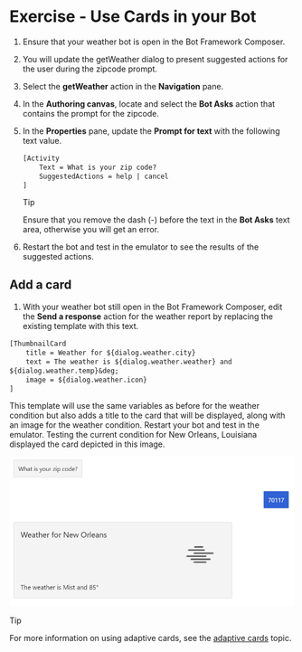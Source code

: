 # Exercise - Use Cards in your Bot

1. Ensure that your weather bot is open in the Bot Framework Composer.
1. You will update the getWeather dialog to present suggested actions for the user during the zipcode prompt.
1. Select the **getWeather** action in the **Navigation** pane.
1. In the **Authoring canvas**, locate and select the **Bot Asks** action that contains the prompt for the zipcode.
1. In the **Properties** pane, update the **Prompt for text** with the following text value.

    ```dos
    [Activity
        Text = What is your zip code?
        SuggestedActions = help | cancel
    ]
    ```

    > [!Tip]
    > Ensure that you remove the dash (-) before the text in the **Bot Asks** text area, otherwise you will get an error.

1. Restart the bot and test in the emulator to see the results of the suggested actions.

## Add a card

1. With your weather bot still open in the Bot Framework Composer, edit the **Send a response** action for the weather report by replacing the existing template with this text.

```dos
[ThumbnailCard
    title = Weather for ${dialog.weather.city}
    text = The weather is ${dialog.weather.weather} and ${dialog.weather.temp}&deg;
    image = ${dialog.weather.icon}
]
```

This template will use the same variables as before for the weather condition but also adds a title to the card that will be displayed, along with an image for the weather condition. Restart your bot and test in the emulator.  Testing the current condition for New Orleans, Louisiana displayed the card depicted in this image.

![Bot card response showing New Orleans name with icon for mist](media/weather-card.png)

>[!Tip]
>For more information on using adaptive cards, see the [adaptive cards](https://docs.microsoft.com/adaptive-cards/getting-started/bots) topic.
